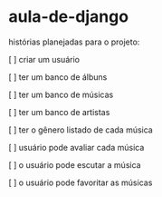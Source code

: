 # aula-de-django
histórias planejadas para o projeto:

[ ] criar um usuário

[ ] ter um banco de álbuns

[ ] ter um banco de músicas

[ ] ter um banco de artistas

[ ] ter o gênero listado de cada música

[ ] usuário pode avaliar cada música

[ ] o usuário pode escutar a música

[ ] o usuário pode favoritar as músicas
